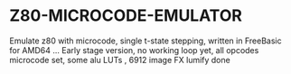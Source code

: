 # Z80-MICROCODE-EMULATOR
Emulate z80 with microcode, single t-state stepping, written in FreeBasic for AMD64
...
Early stage version, no working loop yet, all opcodes microcode set, some alu LUTs , 6912 image FX lumify done
